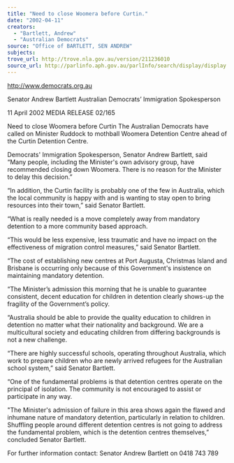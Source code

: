 ```yaml
---
title: "Need to close Woomera before Curtin."
date: "2002-04-11"
creators:
  - "Bartlett, Andrew"
  - "Australian Democrats"
source: "Office of BARTLETT, SEN ANDREW"
subjects:
trove_url: http://trove.nla.gov.au/version/211236010
source_url: http://parlinfo.aph.gov.au/parlInfo/search/display/display.w3p;query=Id%3A%22media/pressrel/58B66%22
---
```


 http://www.democrats.org.au

 Senator Andrew Bartlett Australian Democrats’ Immigration Spokesperson

 11 April 2002  MEDIA RELEASE                          02/165

 Need to close Woomera before Curtin The Australian Democrats have called on Minister Ruddock to mothball Woomera Detention Centre ahead of the Curtin Detention Centre.  

 Democrats' Immigration Spokesperson, Senator Andrew Bartlett, said “Many people, including the Minister's own advisory group, have recommended closing down Woomera. There is no reason for the Minister to delay this decision.”  

 “In addition, the Curtin facility is probably one of the few in Australia, which the local community is happy with and is wanting to stay open to bring resources into their town,” said Senator Bartlett.  

 “What is really needed is a move completely away from mandatory detention to a more community based approach.  

 “This would be less expensive, less traumatic and have no impact on the effectiveness of migration control measures,” said Senator Bartlett.  

 “The cost of establishing new centres at Port Augusta, Christmas Island and Brisbane is occurring only because of this Government's insistence on maintaining mandatory detention.   

 “The Minister’s admission this morning that he is unable to guarantee consistent, decent education for children in detention clearly shows-up the fragility of the Government’s policy.  

 “Australia should be able to provide the quality education to children in detention no matter what their nationality and background. We are a multicultural society and educating children from differing backgrounds is not a new challenge.  

 “There are highly successful schools, operating throughout Australia, which work to prepare children who are newly arrived refugees for the Australian school system,” said Senator Bartlett.  

 “One of the fundamental problems is that detention centres operate on the principal of isolation. The community is not encouraged to assist or participate in any way.  

 "The Minister's admission of failure in this area shows again the flawed and inhumane nature of mandatory detention, particularly in relation to children. Shuffling people around different detention centres is not going to address the fundamental problem, which is the detention centres themselves,” concluded Senator Bartlett.  

 

 

 For further information contact: Senator Andrew Bartlett on 0418 743 789


